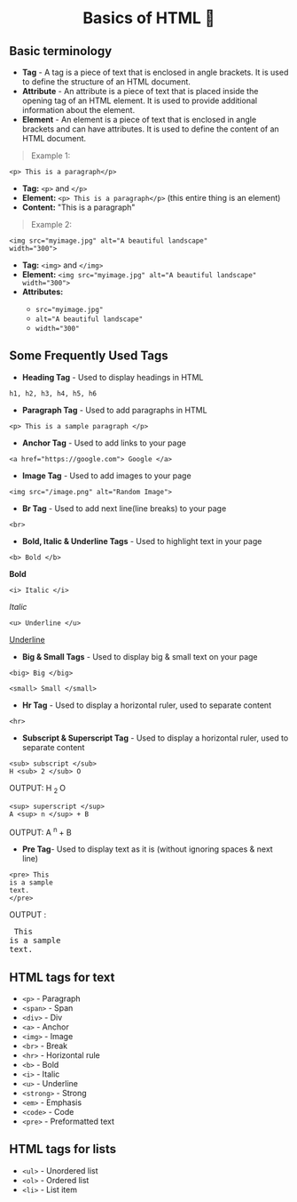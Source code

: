 <h1 align="center"> Basics of HTML  🚀</h1>

## Basic terminology
- **Tag** - A tag is a piece of text that is enclosed in angle brackets. It is used to define the structure of an HTML document.
- **Attribute** - An attribute is a piece of text that is placed inside the opening tag of an HTML element. It is used to provide additional information about the element.
- **Element** - An element is a piece of text that is enclosed in angle brackets and can have attributes. It is used to define the content of an HTML document.



> Example 1:

<code>&lt;p&gt; This is a paragraph&lt;/p&gt;</code>

<ul>
    <li><strong>Tag:</strong> <code>&lt;p&gt;</code> and <code>&lt;/p&gt;</code></li>
    <li><strong>Element:</strong> <code>&lt;p&gt; This is a paragraph&lt;/p&gt;</code> (this entire thing is an element)</li>
    <li><strong>Content:</strong> "This is a paragraph"</li>
</ul>

> Example 2:  

<code>&lt;img src="myimage.jpg" alt="A beautiful landscape" width="300"&gt;</code>

<ul>
    <li><strong>Tag:</strong> <code>&lt;img&gt;</code> and <code>&lt;/img&gt;</code></li>
    <li><strong>Element:</strong> <code>&lt;img src="myimage.jpg" alt="A beautiful landscape" width="300"&gt;</code></li>
    <li><strong>Attributes:</strong></li>
        <ul>
            <li><code>src="myimage.jpg"</code></li>
            <li><code>alt="A beautiful landscape"</code></li>
            <li><code>width="300"</code></li>
        </ul>
</ul>

## Some Frequently Used Tags 
- **Heading Tag** - Used to display headings in HTML
```
h1, h2, h3, h4, h5, h6 
```

- **Paragraph Tag** - Used to add paragraphs in HTML
``` 
<p> This is a sample paragraph </p> 
```

- **Anchor Tag** - Used to add links to your page
``` 
<a href="https://google.com"> Google </a>  
```

- **Image Tag** - Used to add images to your page
```
<img src="/image.png" alt="Random Image">
```

- **Br Tag** - Used to add next line(line breaks) to your page
```
<br>
```

- **Bold, Italic & Underline Tags** - Used to highlight text in your page
``` 
<b> Bold </b> 
```  
<b> Bold </b>

```
<i> Italic </i> 
``` 
<i> Italic </i>

```
<u> Underline </u> 
``` 
<u> Underline </u>

- **Big & Small Tags** - Used to display big & small text on your page
```
<big> Big </big>
``` 

```
<small> Small </small>
```

- **Hr Tag** - Used to display a horizontal ruler, used to separate content
``` 
<hr>
```

- **Subscript & Superscript Tag** - Used to display a horizontal ruler, used to separate content
```
<sub> subscript </sub>
H <sub> 2 </sub> O
```
OUTPUT: 
H <sub> 2 </sub> O

```
<sup> superscript </sup>
A <sup> n </sup> + B
```
OUTPUT: 
A <sup> n </sup> + B

- **Pre Tag**- Used to display text as it is (without ignoring spaces & next line)

``` 
<pre> This
is a sample
text.
</pre>
```
OUTPUT : 
<pre> This
is a sample
text.
</pre>

## HTML tags for text
- ```<p>``` - Paragraph
- ```<span>``` - Span
- ```<div>``` - Div
- ```<a>``` - Anchor
- ```<img>``` - Image
- ```<br>``` - Break
- ```<hr>``` - Horizontal rule
- ```<b>``` - Bold
- ```<i>``` - Italic
- ```<u>``` - Underline
- ```<strong>``` - Strong
- ```<em>``` - Emphasis
- ```<code>``` - Code
- ```<pre>``` - Preformatted text

## HTML tags for lists
- ```<ul>``` - Unordered list
- ```<ol>``` - Ordered list
- ```<li>``` - List item


##
